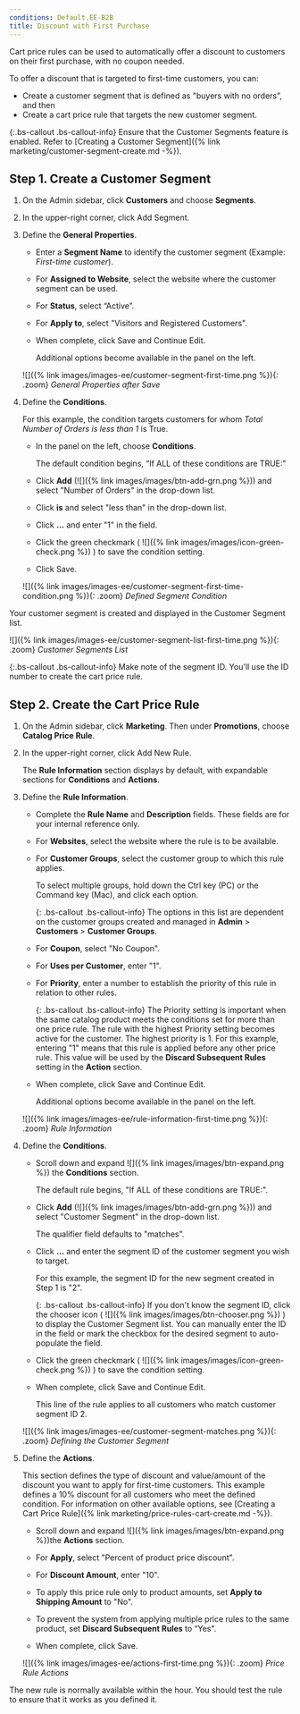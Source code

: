 ```yaml
---
conditions: Default.EE-B2B
title: Discount with First Purchase
---
```


Cart price rules can be used to automatically offer a discount to customers on their first purchase, with no coupon needed.

To offer a discount that is targeted to first-time customers, you can:

- Create a customer segment that is defined as "buyers with no orders", and then
- Create a cart price rule that targets the new customer segment.

{:.bs-callout .bs-callout-info}
Ensure that the Customer Segments feature is enabled. Refer to [Creating a Customer Segment]({% link marketing/customer-segment-create.md -%}).

## Step 1. Create a Customer Segment

1. On the Admin sidebar, click **Customers** and choose **Segments**.

1. In the upper-right corner, click <span class="btn">Add Segment</span>.

1. Define the **General Properties**.

   - Enter a **Segment Name** to identify the customer segment (Example: _First-time customer_).

   - For **Assigned to Website**, select the website where the customer segment can be used.

   - For **Status**, select “Active”.

   - For **Apply to**, select "Visitors and Registered Customers".

   - When complete, click <span class="btn">Save and Continue Edit</span>. 

       Additional options become available in the panel on the left.

    ![]({% link images/images-ee/customer-segment-first-time.png %}){: .zoom}
    _General Properties after Save_

1. Define the **Conditions**.

    For this example, the condition targets customers for whom _Total Number of Orders is less than 1_ is True.

   - In the panel on the left, choose **Conditions**.

       The default condition begins, “If ALL of these conditions are TRUE:”

   - Click **Add** (![]({% link images/images/btn-add-grn.png %})) and select "Number of Orders" in the drop-down list.

   - Click **is** and select "less than" in the drop-down list.

   - Click **...** and enter "1" in the field.

   - Click the green checkmark ( ![]({% link images/images/icon-green-check.png %}) ) to save the condition setting.

   - Click <span class="btn">Save</span>.

   ![]({% link images/images-ee/customer-segment-first-time-condition.png %}){: .zoom}
   _Defined Segment Condition_

Your customer segment is created and displayed in the Customer Segment list.

![]({% link images/images-ee/customer-segment-list-first-time.png %}){: .zoom}
_Customer Segments List_

{:.bs-callout .bs-callout-info}
Make note of the segment ID. You'll use the ID number to create the cart price rule.

## Step 2. Create the Cart Price Rule

1. On the Admin sidebar, click **Marketing**. Then under **Promotions**, choose **Catalog Price Rule**.

1. In the upper-right corner, click <span class="btn">Add New Rule</span>.

      The **Rule Information** section displays by default, with expandable sections for **Conditions** and **Actions**.

1. Define the **Rule Information**.

   - Complete the **Rule Name** and **Description** fields. These fields are for your internal reference only.

   - For **Websites**, select the website where the rule is to be available.

   - For **Customer Groups**, select the customer group to which this rule applies.

       To select multiple groups, hold down the Ctrl key (PC) or the Command key (Mac), and click each option.

      {: .bs-callout .bs-callout-info}
      The options in this list are dependent on the customer groups created and managed in **Admin** > **Customers** > **Customer Groups**.

   - For **Coupon**, select "No Coupon".

   - For **Uses per Customer**, enter "1".

   - For **Priority**, enter a number to establish the priority of this rule in relation to other rules.

      {: .bs-callout .bs-callout-info}
      The Priority setting is important when the same catalog product meets the conditions set for more than one price rule. The rule with the highest Priority setting becomes active for the customer. The highest priority is 1. For this example, entering "1" means that this rule is applied before any other price rule. This value will be used by the **Discard Subsequent Rules** setting in the **Action** section.

   - When complete, click <span class="btn">Save and Continue Edit</span>.

       Additional options become available in the panel on the left.

   ![]({% link images/images-ee/rule-information-first-time.png %}){: .zoom}
   _Rule Information_

1. Define the **Conditions**.

   - Scroll down and expand ![]({% link images/images/btn-expand.png %}) the **Conditions** section. 

      The default rule begins, "If ALL of these conditions are TRUE:".

   - Click **Add** (![]({% link images/images/btn-add-grn.png %})) and select "Customer Segment" in the drop-down list. 

       The qualifier field defaults to "matches".

   - Click **...** and enter the segment ID of the customer segment you wish to target. 

      For this example, the segment ID for the new segment created in Step 1 is "2".

      {: .bs-callout .bs-callout-info}
      If you don't know the segment ID, click the chooser icon ( ![]({% link images/images/btn-chooser.png %}) ) to display the Customer Segment list. You can manually enter the ID in the field or mark the checkbox for the desired segment to auto-populate the field.

   - Click the green checkmark ( ![]({% link images/images/icon-green-check.png %}) ) to save the condition setting.

   - When complete, click <span class="btn">Save and Continue Edit</span>. 

       This line of the rule applies to all customers who match customer segment ID 2.

   ![]({% link images/images-ee/customer-segment-matches.png %}){: .zoom}
   _Defining the Customer Segment_

1. Define the **Actions**.

   This section defines the type of discount and value/amount of the discount you want to apply for first-time customers. This example defines a 10% discount for all customers who meet the defined condition. For information on other available options, see [Creating a Cart Price Rule]({% link marketing/price-rules-cart-create.md -%}).

   - Scroll down and expand ![]({% link images/images/btn-expand.png %})the **Actions** section.

   - For **Apply**, select "Percent of product price discount".

   - For **Discount Amount**, enter "10".

   - To apply this price rule only to product amounts, set **Apply to Shipping Amount** to "No".

   - To prevent the system from applying multiple price rules to the same product, set **Discard Subsequent Rules** to “Yes".

   - When complete, click <span class="btn">Save</span>.

   ![]({% link images/images-ee/actions-first-time.png %}){: .zoom}
   _Price Rule Actions_

The new rule is normally available within the hour. You should test the rule to ensure that it works as you defined it.
